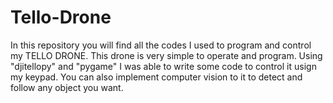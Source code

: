# Tello-Drone
In this repository you will find all the codes I used to program and control my TELLO DRONE. This drone is very simple to operate and program. Using "djitellopy" and "pygame" I was able to write some code to control it usign my keypad. You can also implement computer vision to it to detect and follow any object you want.
